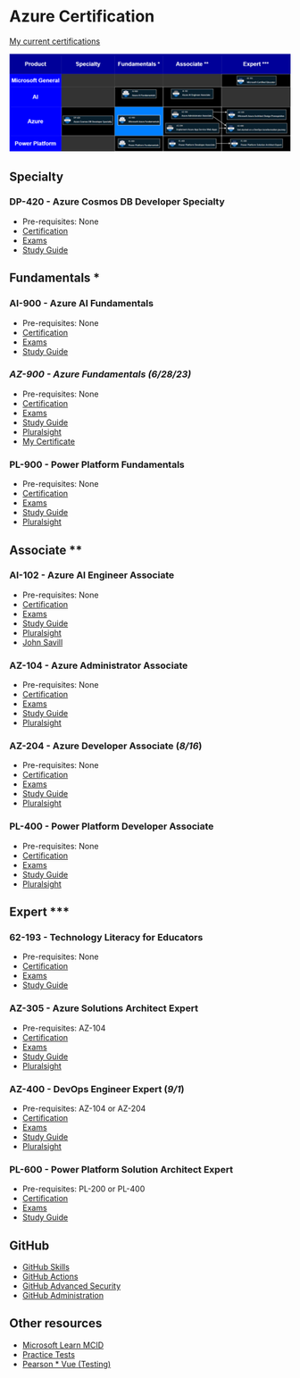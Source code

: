 # Azure Certification

[My current certifications](https://learn.microsoft.com/en-us/users/glensouza/credentials)

![Pre-requisites](prerequisites.drawio.png)

## Specialty

### DP-420 - Azure Cosmos DB Developer Specialty

- Pre-requisites: None
- [Certification](https://learn.microsoft.com/en-us/certifications/azure-cosmos-db-developer-specialty)
- [Exams](https://learn.microsoft.com/en-us/certifications/exams/dp-420/)
- [Study Guide](https://learn.microsoft.com/en-us/certifications/resources/study-guides/dp-420)

## Fundamentals *

### AI-900 - Azure AI Fundamentals

- Pre-requisites: None
- [Certification](https://learn.microsoft.com/en-us/certifications/azure-ai-fundamentals)
- [Exams](https://learn.microsoft.com/en-us/certifications/exams/ai-900)
- [Study Guide](https://learn.microsoft.com/en-us/certifications/resources/study-guides/ai-900)

### ***AZ-900 - Azure Fundamentals (6/28/23)***

- Pre-requisites: None
- [Certification](https://learn.microsoft.com/en-us/certifications/azure-fundamentals)
- [Exams](https://learn.microsoft.com/en-us/certifications/exams/az-900)
- [Study Guide](https://learn.microsoft.com/en-us/certifications/resources/study-guides/AZ-900)
- [Pluralsight](https://app.pluralsight.com/library/courses/az-900-microsoft-azure-fundamentals-2)
- [My Certificate](https://learn.microsoft.com/api/credentials/share/en-us/GlenSouza/D9ECFA715A9946FD?sharingId=670D3D659176C7C3)

### PL-900 - Power Platform Fundamentals

- Pre-requisites: None
- [Certification](https://learn.microsoft.com/en-us/certifications/power-platform-fundamentals)
- [Exams](https://learn.microsoft.com/en-us/certifications/exams/pl-900)
- [Study Guide](https://learn.microsoft.com/en-us/certifications/resources/study-guides/pl-900)
- [Pluralsight](https://app.pluralsight.com/paths/certificate/microsoft-power-platform-fundamentals-pl-900)

## Associate **

### AI-102 - Azure AI Engineer Associate

- Pre-requisites: None
- [Certification](https://learn.microsoft.com/en-us/certifications/azure-ai-engineer)
- [Exams](https://learn.microsoft.com/en-us/certifications/exams/ai-102)
- [Study Guide](https://learn.microsoft.com/en-us/certifications/resources/study-guides/ai-102)
- [Pluralsight](https://app.pluralsight.com/paths/certificate/microsoft-exam-ai-102-designing-and-implementing-a-microsoft-azure-ai-solution)
- [John Savill](https://youtu.be/I7fdWafTcPY)

### AZ-104 - Azure Administrator Associate

- Pre-requisites: None
- [Certification](https://learn.microsoft.com/en-us/certifications/azure-administrator)
- [Exams](https://learn.microsoft.com/en-us/certifications/exams/az-104)
- [Study Guide](https://learn.microsoft.com/en-us/certifications/resources/study-guides/az-104)
- [Pluralsight](https://app.pluralsight.com/library/courses/az-104-microsoft-azure-adminstrator-certification-prep)

### AZ-204 - Azure Developer Associate (*8/16*)

- Pre-requisites: None
- [Certification](https://learn.microsoft.com/en-us/certifications/azure-developer)
- [Exams](https://learn.microsoft.com/en-us/certifications/exams/az-204)
- [Study Guide](https://learn.microsoft.com/en-us/certifications/resources/study-guides/az-204)
- [Pluralsight](https://app.pluralsight.com/paths/certificate/developing-solutions-for-microsoft-azure-az-204)

### PL-400 - Power Platform Developer Associate

- Pre-requisites: None
- [Certification](https://learn.microsoft.com/en-us/certifications/power-platform-developer-associate)
- [Exams](https://learn.microsoft.com/en-us/certifications/exams/pl-400)
- [Study Guide](https://learn.microsoft.com/en-us/certifications/resources/study-guides/pl-400)
- [Pluralsight](https://app.pluralsight.com/paths/certificate/microsoft-power-platform-developer-associate-pl-400)

## Expert ***

### 62-193 - Technology Literacy for Educators

- Pre-requisites: None
- [Certification](https://learn.microsoft.com/en-us/certifications/microsoft-certified-educator)
- [Exams](https://learn.microsoft.com/en-us/certifications/exams/62-193)
- [Study Guide](https://query.prod.cms.rt.microsoft.com/cms/api/am/binary/RE4vHlU)

### AZ-305 - Azure Solutions Architect Expert

- Pre-requisites: AZ-104
- [Certification](https://learn.microsoft.com/en-us/certifications/azure-solutions-architect)
- [Exams](https://learn.microsoft.com/en-us/certifications/exams/az-305)
- [Study Guide](https://learn.microsoft.com/en-us/certifications/resources/study-guides/az-305)
- [Pluralsight](https://app.pluralsight.com/library/courses/az-305-designing-microsoft-azure-infrastructure-solutions)

### AZ-400 - DevOps Engineer Expert (*9/1*)

- Pre-requisites: AZ-104 or AZ-204
- [Certification](https://learn.microsoft.com/en-us/certifications/devops-engineer)
- [Exams](https://learn.microsoft.com/en-us/certifications/exams/az-400)
- [Study Guide](https://learn.microsoft.com/en-us/certifications/resources/study-guides/az-400)
- [Pluralsight](https://app.pluralsight.com/library/courses/az-400-designing-implementing-microsoft-devops-solutions)

### PL-600 - Power Platform Solution Architect Expert

- Pre-requisites: PL-200 or PL-400
- [Certification](https://learn.microsoft.com/en-us/certifications/power-platform-solution-architect-expert)
- [Exams](https://learn.microsoft.com/en-us/certifications/exams/pl-600)
- [Study Guide](https://learn.microsoft.com/en-us/certifications/resources/study-guides/pl-600)

## GitHub

- [GitHub Skills](https://skills.github.com)
- [GitHub Actions](https://learn.microsoft.com/en-us/users/githubtraining/collections/n5p4a5z7keznp5)
- [GitHub Advanced Security](https://learn.microsoft.com/en-us/users/githubtraining/collections/rqymc6yw8q5rey)
- [GitHub Administration](https://learn.microsoft.com/en-us/users/githubtraining/collections/mom7u1gzjdxw03)

## Other resources

- [Microsoft Learn MCID](https://learn.microsoft.com/en-us/users/glensouza)
- [Practice Tests](https://learn.microsoft.com/en-us/certifications/practice-assessments-for-microsoft-certifications)
- [Pearson * Vue (Testing)](https://home.pearsonvue.com/microsoft)
